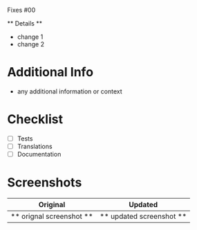 Fixes #00 <!-- Replace `00` with the Issue Number -->

** Details **
- change 1
- change 2

# Additional Info
- any additional information or context

# Checklist
- [ ] Tests
- [ ] Translations
- [ ] Documentation

# Screenshots

Original                 |  Updated
  :---------------------:|:---------------------:
** orignal screenshot ** | ** updated screenshot **
